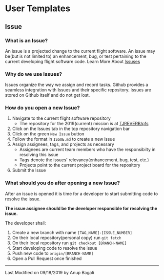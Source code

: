 # User Templates
## Issue

### What is an Issue?
An issue is a projected change to the current flight software.
An issue may be(but is not limited to) an enhancement, bug, or test pertaining to the current developing flight software code.
Learn More About [Issuses](https://help.github.com/en/articles/about-issues)

### Why do we use Issues?
Issues organize the way we assign and record tasks. Github provides a seamless integration with Issues and their specific repository. Issues are stored on Github itself and do not get lost.

### How do you open a new Issue?
1. Navigate to the current flight software repository
	* The repository for the 2019(current) mission is at [TJREVERB/pfs](https://github.com/TJREVERB/pfs)
2. Click on the Issues tab in the top repository navigation bar
3. Click on the green `New Issue` button
4. Follow the format in `ISSUE.md` to create a new issue
5. Assign assignees, tags, and projects as necessary
	* Assignees are current team members who have the responsibilty in resolving this issue
	* Tags denote the issues' relevancy(enhancement, bug, test, etc.)
	* Projects point to the current project board for the repository
6. Submit the Issue

### What should you do after opening a new Issue?
After an issue is opened it is time for a developer to start submitting code to resolve the issue. 

**The issue assignee should be the developer responsible for resolving the issue.**

The developer shall:
1. Create a new branch with name `[TAG_NAME]-[ISSUE_NUMBER]`
2. On their local repository(personal copy) run `git fetch`
3. On their local repository run `git checkout [BRANCH-NAME]`
4. Start developing code to resolve the issue
5. Push new code to `origin/[BRANCH-NAME]`
6. Open a Pull Request once finished

---
Last Modified on 09/18/2019 by Anup Bagali

